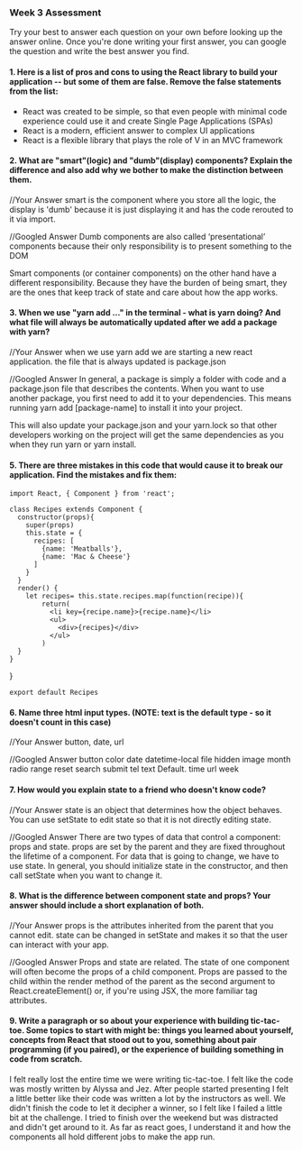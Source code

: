 ### Week 3 Assessment

Try your best to answer each question on your own before looking up the answer online. Once you're done writing your first answer, you can google the question and write the best answer you find.

#### 1. Here is a list of pros and cons to using the React library to build your application -- but some of them are false. Remove the false statements from the list:

- React was created to be simple, so that even people with minimal code experience could use it and create Single Page Applications (SPAs)
- React is a modern, efficient answer to complex UI applications
- React is a flexible library that plays the role of V in an MVC framework


 #### 2. What are "smart"(logic) and "dumb"(display) components? Explain the difference and also add why we bother to make the distinction between them.

 //Your Answer
smart is the component where you store all the logic, the display is 'dumb' because it is just displaying it and has the code rerouted to it via import.

 //Googled Answer
Dumb components are also called ‘presentational’ components because their only responsibility is to present something to the DOM

Smart components (or container components) on the other hand have a different responsibility. Because they have the burden of being smart, they are the ones that keep track of state and care about how the app works.

#### 3. When we use "yarn add ..." in the terminal - what is yarn doing? And what file will always be automatically updated after we add a package with yarn?

 //Your Answer
when we use yarn add we are starting a new react application.  the file that is always updated is package.json

 //Googled Answer
 In general, a package is simply a folder with code and a package.json file that describes the contents. When you want to use another package, you first need to add it to your dependencies. This means running yarn add [package-name] to install it into your project.

 This will also update your package.json and your yarn.lock so that other developers working on the project will get the same dependencies as you when they run yarn or yarn install.

#### 5. There are three mistakes in this code that would cause it to break our application. Find the mistakes and fix them:

    import React, { Component } from 'react';

    class Recipes extends Component {
      constructor(props){
        super(props)
        this.state = {
          recipes: [
            {name: 'Meatballs'},
            {name: 'Mac & Cheese'}
          ]
        }
      }
      render() {
        let recipes= this.state.recipes.map(function(recipe)){
            return(
              <li key={recipe.name}>{recipe.name}</li>
              <ul>
                <div>{recipes}</div>
              </ul>
            )
      }
    }
  }

    export default Recipes

#### 6. Name three html input types. (NOTE: text is the default type - so it doesn't count in this case)

 //Your Answer
 button, date, url

 //Googled Answer
 button
 color
 date
 datetime-local
 file
 hidden
 image
 month
 radio
 range
 reset
 search
 submit
 tel
 text	Default.
 time
 url
 week

 #### 7. How would you explain state to a friend who doesn't know code?

 //Your Answer
state is an object that determines how the object behaves.  You can use setState to edit state so that it is not directly editing state.  

 //Googled Answer
 There are two types of data that control a component: props and state. props are set by the parent and they are fixed throughout the lifetime of a component. For data that is going to change, we have to use state.
 In general, you should initialize state in the constructor, and then call setState when you want to change it.

 #### 8. What is the difference between component state and props? Your answer should include a short explanation of both.

 //Your Answer
props is the attributes inherited from the parent that you cannot edit.  state can be changed in setState and makes it so that the user can interact with your app.

 //Googled Answer
Props and state are related. The state of one component will often become the props of a child component. Props are passed to the child within the render method of the parent as the second argument to React.createElement() or, if you're using JSX, the more familiar tag attributes.

#### 9. Write a paragraph or so about your experience with building tic-tac-toe. Some topics to start with might be: things you learned about yourself, concepts from React that stood out to you, something about pair programming (if you paired), or the experience of building something in code from scratch.

I felt really lost the entire time we were writing tic-tac-toe.  I felt like the code was mostly written by Alyssa and Jez.  After people started presenting I felt a little better like their code was written a lot by the instructors as well.  We didn't finish the code to let it decipher a winner, so I felt like I failed a little bit at the challenge.  I tried to finish over the weekend but was distracted and didn't get around to it.  As far as react goes, I understand it and how the components all hold different jobs to make the app run.  
